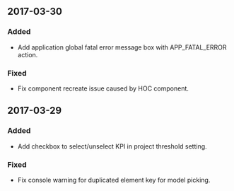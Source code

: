 ## 2017-03-30
### Added
- Add application global fatal error message box with APP_FATAL_ERROR action.

### Fixed
- Fix component recreate issue caused by HOC component.

## 2017-03-29
### Added
- Add checkbox to select/unselect KPI in project threshold setting.

### Fixed
- Fix console warning for duplicated element key for model picking.